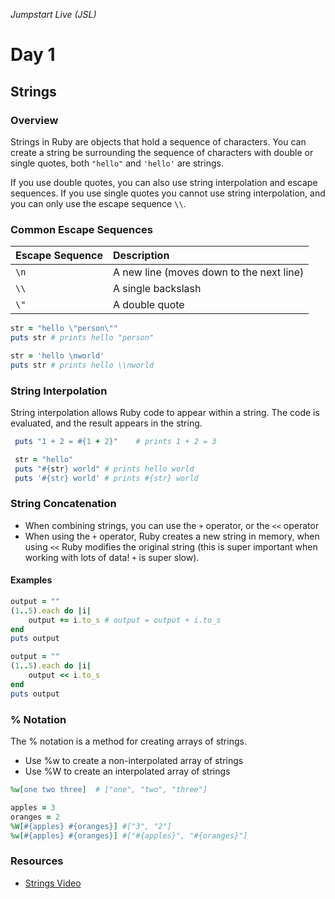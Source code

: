 _Jumpstart Live (JSL)_
# Day 1
## Strings

### Overview
Strings in Ruby are objects that hold a sequence of characters. You can create a string be surrounding the sequence of characters with double or single quotes, both `"hello"` and `'hello'` are strings.

If you use double quotes, you can also use string interpolation and escape sequences. If you use single quotes you cannot use string interpolation, and you can only use the escape sequence `\\`.

### Common Escape Sequences

| Escape Sequence | Description | 
| :--- | :--- |
| `\n` | A new line (moves down to the next line)
| `\\` | A single backslash |
| `\"` | A double quote |

```ruby
str = "hello \"person\""
puts str # prints hello "person"

str = 'hello \nworld'
puts str # prints hello \\nworld
```

### String Interpolation
String interpolation allows Ruby code to appear within a string. The code is evaluated, and the result appears in the string.

```ruby
 puts "1 + 2 = #{1 + 2}"    # prints 1 + 2 = 3

 str = "hello"
 puts "#{str} world" # prints hello world
 puts '#{str} world' # prints #{str} world
 ```

### String Concatenation
* When combining strings, you can use the `+` operator, or the `<<` operator
* When using the `+` operator, Ruby creates a new string in memory, when using `<<` Ruby modifies the original string (this is super important when working with lots of data! `+` is super slow).

#### Examples

```ruby
output = ""
(1..5).each do |i|
	output += i.to_s # output = output + i.to_s
end
puts output
```

```ruby
output = ""
(1..5).each do |i|
	output << i.to_s
end
puts output
```

### % Notation
The % notation is a method for creating arrays of strings.
* Use %w to create a non-interpolated array of strings
* Use %W to create an interpolated array of strings

```ruby
%w[one two three]  # ["one", "two", "three"]

apples = 3
oranges = 2
%W[#{apples} #{oranges}] #["3", "2"]
%w[#{apples} #{oranges}] #["#{apples}", "#{oranges}"]
```

### Resources
* [Strings Video](https://adaacademy.hosted.panopto.com/Panopto/Pages/Viewer.aspx?id=f78798dc-c888-4615-befd-966edf9e165b)
